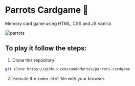 # Parrots Cardgame :parrot:
Memory card game using HTML, CSS and JS Vanilla

![parrots](https://user-images.githubusercontent.com/97343285/216775515-befaed44-836c-48e8-971e-d4cfccf0a090.gif)

## To play it follow the steps:
1. Clone this repository:
```bash
git clone https://github.com/nandoMattos/parrots-cardgame
```
2. Execute the `index.html` file with your browser.
